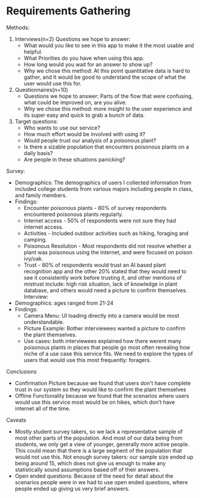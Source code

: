 # Requirements Gathering

Methods:
1. Interviews(n=2) Questions we hope to answer: 
   - What would you like to see in this app to make it the most usable and helpful. 
   - What Priorities do you have when using this app.
   - How long would you wait for an answer to show up?
   - Why we chose this method: At this point quantitative data is hard to gather, and It would be good to understand the scope of what the user would use this for.
2. Questionnaires(n=10)
   - Questions we hope to answer: Parts of the flow that were confusing, what could be improved on, are you alive.
   - Why we chose this method: more insight to the user experience and its super easy and quick to grab a bunch of data.
3. Target questions:
   - Who wants to use our service?
   - How much effort would be involved with using it?
   - Would people trust our analysis of a poisonous plant?
   - Is there a sizable population that encounters poisonous plants on a daily basis?
   - Are people in these situations panicking?


Survey:
 - Demographics: The demographics of users I collected information from included college students from various majors including people in class, and family members.
 - Findings: 
    - Encounter poisonous plants - 80%  of survey respondents encountered poisonous plants regularly.
    - Internet access - 50% of respondents were not sure they had internet access.
    - Activities - Included outdoor activities such as hiking, foraging and camping.
    - Poisonous Resolution - Most respondents did not resolve whether a plant was poisonous using the internet, and were focused on poison ivy/oak.
    - Trust - 80% of respondents would trust an AI based plant recognition app and the other 20% stated that they would need to see it consistently work before
      trusting it, and other mentions of mistrust include: high risk situation, lack of knowledge in plant database, and others would need a picture to confirm           themselves.
Interview:
 - Demographics: ages ranged from 21-24
 - Findings:
    - Camera Menu: UI loading directly into a camera would be most understandable.
    - Picture Example: Bother interviewees wanted a picture to confirm the plant themselves.
    - Use cases: both interviewees explained how there werent many poisonous plants in places that people go most often revealing how niche of a use case this             service fits. We need to explore the types of users that would use this most frequently: foragers.



Conclusions 
 - Confirmation Picture because we found that users don't have complete trust in our system so they would like to confirm the plant themselves
 - Offline Functionality because we found that the scenarios where users would use this service most would be on hikes, which don’t have internet all of the time.



Caveats
 - Mostly student survey takers, so we lack a representative sample of most other parts of the population. And most of our data being from students, we only get a      view of younger, generally more active people. This could mean that there is a large segment of the population that would not use this.
   Not enough survey takers: our sample size ended up being around 15, which does not give us enough to make any statistically sound assumptions based off of their    answers.
 - Open ended questions: Because of the need for detail about the scenarios people were in we had to use open ended questions, where people ended up giving us very    brief answers.

